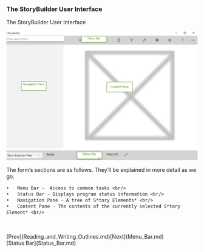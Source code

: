 ### The StoryBuilder User Interface ###
The StoryBuilder User Interface <br/>

![](User-Interface.png)

The form’s sections are as follows. They’ll be explained in more detail as we go. <br/>

	•	Menu Bar -  Access to common tasks <br/>
	•	Status Bar - Displays program status information <br/>
	•	Navigation Pane - A tree of S*tory Elements* <br/>
	•	Content Pane - The contents of the currently selected S*tory Element* <br/>


 <br/>
 <br/>
[Prev](Reading_and_Writing_Outlines.md)[Next](Menu_Bar.md) <br/>
[Status Bar](Status_Bar.md) <br/><br/>
